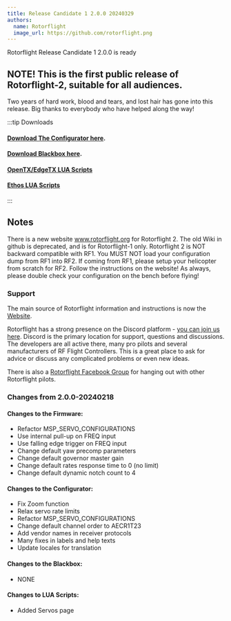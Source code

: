 ```yaml
---
title: Release Candidate 1 2.0.0 20240329
authors:
  name: Rotorflight
  image_url: https://github.com/rotorflight.png
---
```


Rotorflight Release Candidate 1 2.0.0 is ready

## NOTE! This is the first public release of Rotorflight-2, suitable for all audiences.

Two years of hard work, blood and tears, and lost hair has gone into this release. Big thanks to everybody who have helped along the way!

:::tip Downloads 
#### [Download The Configurator here](https://github.com/rotorflight/rotorflight-configurator/releases/tag/release/2.0.0-RC1).  
#### [Download Blackbox here](https://github.com/rotorflight/rotorflight-blackbox/releases/tag/release/2.0.0-RC1).  
#### [OpenTX/EdgeTX LUA Scripts](https://github.com/rotorflight/rotorflight-lua-scripts/releases/tag/release/2.0.0-RC1)  
#### [Ethos LUA Scripts](https://github.com/rotorflight/rotorflight-lua-ethos/releases/tag/release/2.0.0-RC1)
:::

## Notes
There is a new website www.rotorflight.org for Rotorflight 2. The old Wiki in github is deprecated, and is for Rotorflight-1 only. Rotorflight 2 is NOT backward compatible with RF1. You MUST NOT load your configuration dump from RF1 into RF2. If coming from RF1, please setup your helicopter from scratch for RF2. Follow the instructions on the website! As always, please double check your configuration on the bench before flying!

### Support
The main source of Rotorflight information and instructions is now the [Website](https://www.rotorflight.org).

Rotorflight has a strong presence on the Discord platform - [you can join us here](https://discord.gg/6QUySXdEvd). Discord is the primary location for support, questions and discussions. The developers are all active there, many pro pilots and several manufacturers of RF Flight Controllers. This is a great place to ask for advice or discuss any complicated problems or even new ideas.

There is also a [Rotorflight Facebook Group](https://www.facebook.com/groups/876445460825093/) for hanging out with other Rotorflight pilots. 

### Changes from 2.0.0-20240218

#### Changes to the Firmware:
* Refactor MSP_SERVO_CONFIGURATIONS
* Use internal pull-up on FREQ input
* Use falling edge trigger on FREQ input
* Change default yaw precomp parameters
* Change default governor master gain
* Change default rates response time to 0 (no limit)
* Change default dynamic notch count to 4

#### Changes to the Configurator:
* Fix Zoom function
* Relax servo rate limits
* Refactor MSP_SERVO_CONFIGURATIONS
* Change default channel order to AECR1T23
* Add vendor names in receiver protocols
* Many fixes in labels and help texts
* Update locales for translation

#### Changes to the Blackbox:
* NONE

#### Changes to LUA Scripts:
* Added Servos page
